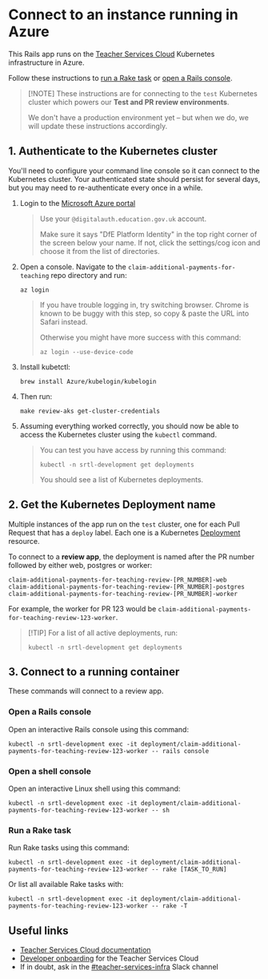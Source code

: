 # Connect to an instance running in Azure

This Rails app runs on the
[Teacher Services Cloud](https://github.com/DFE-Digital/teacher-services-cloud)
Kubernetes infrastructure in Azure.

Follow these instructions to [run a Rake task](#run-a-rake-task) or
[open a Rails console](#open-a-rails-console).

> [!NOTE] These instructions are for connecting to the `test` Kubernetes cluster
> which powers our **Test and PR review environments**.
>
> We don't have a production environment yet – but when we do, we will update
> these instructions accordingly.

## 1. Authenticate to the Kubernetes cluster

You'll need to configure your command line console so it can connect to the
Kubernetes cluster. Your authenticated state should persist for several days,
but you may need to re-authenticate every once in a while.

1. Login to the [Microsoft Azure portal](https://portal.azure.com)

   > Use your `@digitalauth.education.gov.uk` account.
   >
   > Make sure it says "DfE Platform Identity" in the top right corner of the
   > screen below your name. If not, click the settings/cog icon and choose it
   > from the list of directories.

2. Open a console. Navigate to the `claim-additional-payments-for-teaching` repo
   directory and run:

   ```shell
   az login
   ```

   > If you have trouble logging in, try switching browser. Chrome is known to
   > be buggy with this step, so copy & paste the URL into Safari instead.
   >
   > Otherwise you might have more success with this command:
   >
   > ```shell
   > az login --use-device-code
   > ```

3. Install kubetctl:

   ```shell
   brew install Azure/kubelogin/kubelogin
   ```

4. Then run:

   ```shell
   make review-aks get-cluster-credentials
   ```

5. Assuming everything worked correctly, you should now be able to access the
   Kubernetes cluster using the `kubectl` command.

   > You can test you have access by running this command:
   >
   > ```shell
   > kubectl -n srtl-development get deployments
   > ```
   >
   > You should see a list of Kubernetes deployments.

## 2. Get the Kubernetes Deployment name

Multiple instances of the app run on the `test` cluster, one for each Pull
Request that has a `deploy` label. Each one is a Kubernetes
[Deployment](https://kubernetes.io/docs/concepts/workloads/controllers/deployment/)
resource.

To connect to a **review app**, the deployment is named after the PR number
followed by either web, postgres or worker:

```shell
claim-additional-payments-for-teaching-review-[PR_NUMBER]-web
claim-additional-payments-for-teaching-review-[PR_NUMBER]-postgres
claim-additional-payments-for-teaching-review-[PR_NUMBER]-worker
```

For example, the worker for PR 123 would be
`claim-additional-payments-for-teaching-review-123-worker`.

> [!TIP] For a list of all active deployments, run:
>
> ```shell
> kubectl -n srtl-development get deployments
> ```

## 3. Connect to a running container

These commands will connect to a review app.

### Open a Rails console

Open an interactive Rails console using this command:

```shell
kubectl -n srtl-development exec -it deployment/claim-additional-payments-for-teaching-review-123-worker -- rails console
```

### Open a shell console

Open an interactive Linux shell using this command:

```shell
kubectl -n srtl-development exec -it deployment/claim-additional-payments-for-teaching-review-123-worker -- sh
```

### Run a Rake task

Run Rake tasks using this command:

```shell
kubectl -n srtl-development exec -it deployment/claim-additional-payments-for-teaching-review-123-worker -- rake [TASK_TO_RUN]
```

Or list all available Rake tasks with:

```shell
kubectl -n srtl-development exec -it deployment/claim-additional-payments-for-teaching-review-123-worker -- rake -T
```

## Useful links

- [Teacher Services Cloud documentation](https://github.com/DFE-Digital/teacher-services-cloud/tree/main/documentation)
- [Developer onboarding](https://github.com/DFE-Digital/teacher-services-cloud/blob/main/documentation/developer-onboarding.md)
  for the Teacher Services Cloud
- If in doubt, ask in the
  [#teacher-services-infra](https://ukgovernmentdfe.slack.com/archives/C011EM7HU85)
  Slack channel
